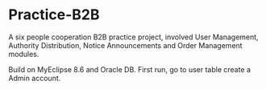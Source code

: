 Practice-B2B
============

A six people cooperation B2B practice project, involved User Management, Authority Distribution, Notice Announcements and Order Management modules.

Build on MyEclipse 8.6 and Oracle DB.
First run, go to user table create a Admin account.